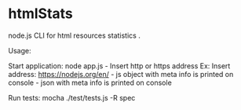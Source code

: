 # htmlStats
node.js CLI for html resources statistics .

Usage:

Start application: node app.js
	- Insert http or https address
	    Ex: Insert address: https://nodejs.org/en/
	- js object with meta info is printed on console 
    - json with meta info is printed on console

Run tests:
	mocha ./test/tests.js -R spec
